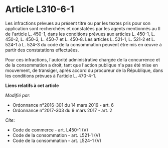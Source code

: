# Article L310-6-1

Les infractions prévues au présent titre ou par les textes pris pour son application sont recherchées et constatées par les
agents mentionnés au II de l'article L. 450-1, dans les conditions prévues aux articles L. 450-1, L. 450-2, L. 450-3, L.
450-7 et L. 450-8. Les articles L. 521-1, L. 521-2 et L. 524-1 à L. 524-3 du code de la consommation peuvent être mis en
œuvre à partir des constatations effectuées. 

Pour ces infractions, l'autorité administrative chargée de la concurrence et de la consommation a droit, tant que l'action
publique n'a pas été mise en mouvement, de transiger, après accord du procureur de la République, dans les conditions prévues
à l'article L. 470-4-1.

**Liens relatifs à cet article**

_Modifié par_:

  - Ordonnance n°2016-301 du 14 mars 2016 - art. 6
  - Ordonnance n°2017-303 du 9 mars 2017 - art. 2

_Cite_:

  - Code de commerce - art. L450-1 (V)
  - Code de la consommation - art. L521-1 (V)
  - Code de la consommation - art. L524-1 (V)
